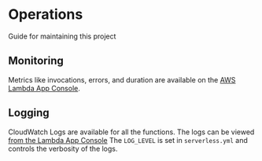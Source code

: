 # Operations

Guide for maintaining this project

## Monitoring

Metrics like invocations, errors, and duration are available on the [AWS Lambda App Console](https://console.aws.amazon.com/lambda/home?region=us-east-1#/applications/serverless-aws-python3-fec-datasync-dev?tab=monitoring).


## Logging

CloudWatch Logs are available for all the functions. 
The logs can be viewed [from the Lambda App Console](https://console.aws.amazon.com/lambda/home?region=us-east-1#/applications/serverless-aws-python3-fec-datasync-dev)
The `LOG_LEVEL` is set in `serverless.yml` and controls the verbosity of the logs. 

